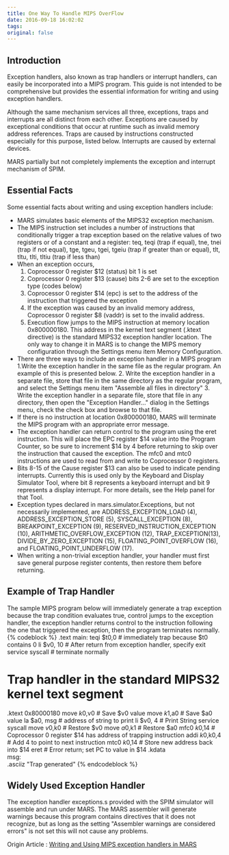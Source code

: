 ```yaml
---
title: One Way To Handle MIPS OverFlow
date: 2016-09-18 16:02:02
tags:
original: false
---
```

## Introduction

Exception handlers, also known as trap handlers or interrupt handlers, can easily be incorporated into a MIPS program. This guide is not intended to be comprehensive but provides the essential information for writing and using exception handlers.

<!-- more -->
Although the same mechanism services all three, exceptions, traps and interrupts are all distinct from each other. Exceptions are caused by exceptional conditions that occur at runtime such as invalid memory address references. Traps are caused by instructions constructed especially for this purpose, listed below. Interrupts are caused by external devices.

MARS partially but not completely implements the exception and interrupt mechanism of SPIM.

## Essential Facts
Some essential facts about writing and using exception handlers include:
  + MARS simulates basic elements of the MIPS32 exception mechanism.
  + The MIPS instruction set includes a number of instructions that conditionally trigger a trap exception based on the relative values of two registers or of a constant and a register: teq, teqi (trap if equal), tne, tnei (trap if not equal), tge, tgeu, tgei, tgeiu (trap if greater than or equal), tlt, tltu, tlti, tltiu (trap if less than)
  + When an exception occurs,
    1. Coprocessor 0 register $12 (status) bit 1 is set
    2. Coprocessor 0 register $13 (cause) bits 2-6 are set to the exception type (codes below)
    3. Coprocessor 0 register $14 (epc) is set to the address of the instruction that triggered the exception
    4. If the exception was caused by an invalid memory address, Coprocessor 0 register $8 (vaddr) is set to the invalid address.
    5. Execution flow jumps to the MIPS instruction at memory location 0x800000180. This address in the kernel text segment (.ktext directive) is the standard MIPS32 exception handler location. The only way to change it in MARS is to change the MIPS memory configuration through the Settings menu item Memory Configuration.
  + There are three ways to include an exception handler in a MIPS program
    1.Write the exception handler in the same file as the regular program. An example of this is presented below.
    2. Write the exception handler in a separate file, store that file in the same directory as the regular program, and select the Settings menu item "Assemble all files in directory"
    3. Write the exception handler in a separate file, store that file in any directory, then open the "Exception Handler..." dialog in the Settings menu, check the check box and browse to that file.
  + If there is no instruction at location 0x800000180, MARS will terminate the MIPS program with an appropriate error message.
  + The exception handler can return control to the program using the eret instruction. This will place the EPC register \$14 value into the Program Counter, so be sure to increment \$14 by 4 before returning to skip over the instruction that caused the exception. The mfc0 and mtc0 instructions are used to read from and write to Coprocessor 0 registers.
  + Bits 8-15 of the Cause register \$13 can also be used to indicate pending interrupts. Currently this is used only by the Keyboard and Display Simulator Tool, where bit 8 represents a keyboard interrupt and bit 9 represents a display interrupt. For more details, see the Help panel for that Tool.
  + Exception types declared in mars.simulator.Exceptions, but not necessarily implemented, are ADDRESS_EXCEPTION_LOAD (4), ADDRESS_EXCEPTION_STORE (5), SYSCALL_EXCEPTION (8), BREAKPOINT_EXCEPTION (9), RESERVED_INSTRUCTION_EXCEPTION (10), ARITHMETIC_OVERFLOW_EXCEPTION (12), TRAP_EXCEPTION(13), DIVIDE_BY_ZERO_EXCEPTION (15), FLOATING_POINT_OVERFLOW (16), and FLOATING_POINT_UNDERFLOW (17).
  + When writing a non-trivial exception handler, your handler must first save general purpose register contents, then restore them before returning.

## Example of Trap Handler

The sample MIPS program below will immediately generate a trap exception because the trap condition evaluates true, control jumps to the exception handler, the exception handler returns control to the instruction following the one that triggered the exception, then the program terminates normally.
{% codeblock %}
    .text
main:
   teqi $t0,0     # immediately trap because $t0 contains 0
   li   $v0, 10   # After return from exception handler, specify exit service
   syscall        # terminate normally

# Trap handler in the standard MIPS32 kernel text segment

   .ktext 0x80000180
   move $k0,$v0   # Save $v0 value
   move $k1,$a0   # Save $a0 value
   la   $a0, msg  # address of string to print
   li   $v0, 4    # Print String service
   syscall
   move $v0,$k0   # Restore $v0
   move $a0,$k1   # Restore $a0
   mfc0 $k0,$14   # Coprocessor 0 register $14 has address of trapping instruction
   addi $k0,$k0,4 # Add 4 to point to next instruction
   mtc0 $k0,$14   # Store new address back into $14
   eret           # Error return; set PC to value in $14
   .kdata   
msg:   
   .asciiz "Trap generated"
{% endcodeblock %}

## Widely Used Exception Handler

The exception handler exceptions.s provided with the SPIM simulator will assemble and run under MARS. The MARS assembler will generate warnings because this program contains directives that it does not recognize, but as long as the setting "Assembler warnings are considered errors" is not set this will not cause any problems.

  Origin Article : [Writing and Using MIPS exception handlers in MARS](http://courses.missouristate.edu/KenVollmar/mars/Help/MarsExceptions.html)